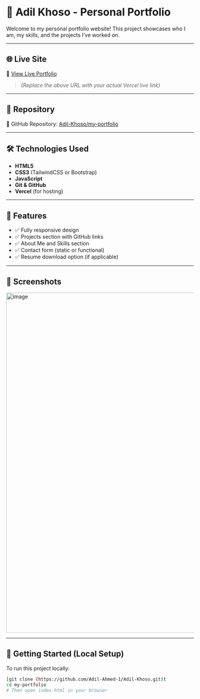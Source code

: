# 💼 Adil Khoso - Personal Portfolio

Welcome to my personal portfolio website! This project showcases who I am, my skills, and the projects I’ve worked on.

---

## 🌐 Live Site
🔗 [View Live Portfolio](https://adil-khoso-eight.vercel.app/)

> *(Replace the above URL with your actual Vercel live link)*

---

## 📁 Repository
📌 GitHub Repository: [Adil-Khoso/my-portfolio](https://github.com/Adil-Khoso/my-portfolio)

---

## 🛠️ Technologies Used

- **HTML5**
- **CSS3** (TailwindCSS or Bootstrap)
- **JavaScript**
- **Git & GitHub**
- **Vercel** (for hosting)

---

## 🎯 Features

- ✅ Fully responsive design
- ✅ Projects section with GitHub links
- ✅ About Me and Skills section
- ✅ Contact form (static or functional)
- ✅ Resume download option (if applicable)

---

## 📸 Screenshots

<img width="914" alt="image" src="https://github.com/user-attachments/assets/0f99fd99-e83b-474b-b64c-44cf653cae07" />



---

## 🚀 Getting Started (Local Setup)

To run this project locally:

```bash
[git clone (https://github.com/Adil-Ahmed-1/Adil-Khoso.git)t
cd my-portfolio
# Then open index.html in your browser
